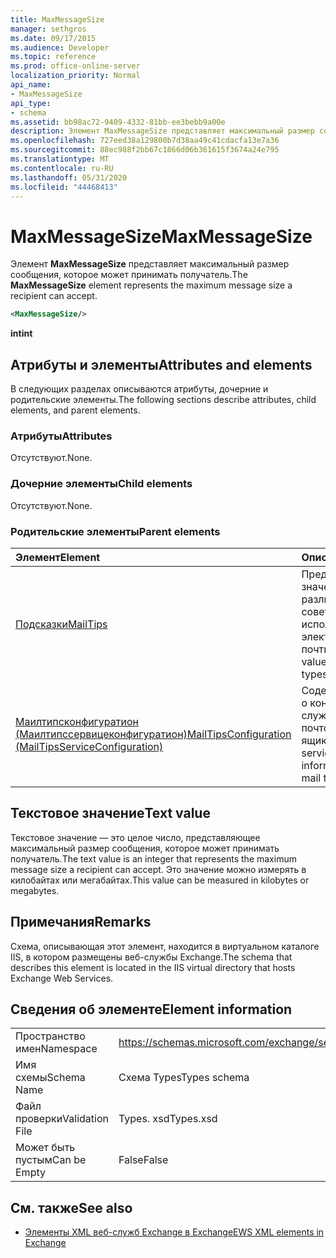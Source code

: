 ```yaml
---
title: MaxMessageSize
manager: sethgros
ms.date: 09/17/2015
ms.audience: Developer
ms.topic: reference
ms.prod: office-online-server
localization_priority: Normal
api_name:
- MaxMessageSize
api_type:
- schema
ms.assetid: bb98ac72-9409-4332-81bb-ee3bebb9a00e
description: Элемент MaxMessageSize представляет максимальный размер сообщения, которое может принимать получатель.
ms.openlocfilehash: 727eed38a129800b7d38aa49c41cdacfa13e7a36
ms.sourcegitcommit: 88ec988f2bb67c1866d06b361615f3674a24e795
ms.translationtype: MT
ms.contentlocale: ru-RU
ms.lasthandoff: 05/31/2020
ms.locfileid: "44468413"
---
```

# <a name="maxmessagesize"></a><span data-ttu-id="e14d4-103">MaxMessageSize</span><span class="sxs-lookup"><span data-stu-id="e14d4-103">MaxMessageSize</span></span>

<span data-ttu-id="e14d4-104">Элемент **MaxMessageSize** представляет максимальный размер сообщения, которое может принимать получатель.</span><span class="sxs-lookup"><span data-stu-id="e14d4-104">The **MaxMessageSize** element represents the maximum message size a recipient can accept.</span></span> 
  
```XML
<MaxMessageSize/>
```

 <span data-ttu-id="e14d4-105">**int**</span><span class="sxs-lookup"><span data-stu-id="e14d4-105">**int**</span></span>
## <a name="attributes-and-elements"></a><span data-ttu-id="e14d4-106">Атрибуты и элементы</span><span class="sxs-lookup"><span data-stu-id="e14d4-106">Attributes and elements</span></span>

<span data-ttu-id="e14d4-107">В следующих разделах описываются атрибуты, дочерние и родительские элементы.</span><span class="sxs-lookup"><span data-stu-id="e14d4-107">The following sections describe attributes, child elements, and parent elements.</span></span>
  
### <a name="attributes"></a><span data-ttu-id="e14d4-108">Атрибуты</span><span class="sxs-lookup"><span data-stu-id="e14d4-108">Attributes</span></span>

<span data-ttu-id="e14d4-109">Отсутствуют.</span><span class="sxs-lookup"><span data-stu-id="e14d4-109">None.</span></span>
  
### <a name="child-elements"></a><span data-ttu-id="e14d4-110">Дочерние элементы</span><span class="sxs-lookup"><span data-stu-id="e14d4-110">Child elements</span></span>

<span data-ttu-id="e14d4-111">Отсутствуют.</span><span class="sxs-lookup"><span data-stu-id="e14d4-111">None.</span></span>
  
### <a name="parent-elements"></a><span data-ttu-id="e14d4-112">Родительские элементы</span><span class="sxs-lookup"><span data-stu-id="e14d4-112">Parent elements</span></span>

|<span data-ttu-id="e14d4-113">**Элемент**</span><span class="sxs-lookup"><span data-stu-id="e14d4-113">**Element**</span></span>|<span data-ttu-id="e14d4-114">**Описание**</span><span class="sxs-lookup"><span data-stu-id="e14d4-114">**Description**</span></span>|
|:-----|:-----|
|[<span data-ttu-id="e14d4-115">Подсказки</span><span class="sxs-lookup"><span data-stu-id="e14d4-115">MailTips</span></span>](mailtips.md) <br/> |<span data-ttu-id="e14d4-116">Представляет значения для различных типов советов по использованию электронной почты.</span><span class="sxs-lookup"><span data-stu-id="e14d4-116">Represents values for various types of mail tips.</span></span>  <br/> |
|[<span data-ttu-id="e14d4-117">Маилтипсконфигуратион (Маилтипссервицеконфигуратион)</span><span class="sxs-lookup"><span data-stu-id="e14d4-117">MailTipsConfiguration (MailTipsServiceConfiguration)</span></span>](mailtipsconfiguration-mailtipsserviceconfiguration.md) <br/> |<span data-ttu-id="e14d4-118">Содержит сведения о конфигурации службы для советов почтового ящика.</span><span class="sxs-lookup"><span data-stu-id="e14d4-118">Contains service configuration information for the mail tips service.</span></span>  <br/> |
   
## <a name="text-value"></a><span data-ttu-id="e14d4-119">Текстовое значение</span><span class="sxs-lookup"><span data-stu-id="e14d4-119">Text value</span></span>

<span data-ttu-id="e14d4-120">Текстовое значение — это целое число, представляющее максимальный размер сообщения, которое может принимать получатель.</span><span class="sxs-lookup"><span data-stu-id="e14d4-120">The text value is an integer that represents the maximum message size a recipient can accept.</span></span> <span data-ttu-id="e14d4-121">Это значение можно измерять в килобайтах или мегабайтах.</span><span class="sxs-lookup"><span data-stu-id="e14d4-121">This value can be measured in kilobytes or megabytes.</span></span>
  
## <a name="remarks"></a><span data-ttu-id="e14d4-122">Примечания</span><span class="sxs-lookup"><span data-stu-id="e14d4-122">Remarks</span></span>

<span data-ttu-id="e14d4-123">Схема, описывающая этот элемент, находится в виртуальном каталоге IIS, в котором размещены веб-службы Exchange.</span><span class="sxs-lookup"><span data-stu-id="e14d4-123">The schema that describes this element is located in the IIS virtual directory that hosts Exchange Web Services.</span></span>
  
## <a name="element-information"></a><span data-ttu-id="e14d4-124">Сведения об элементе</span><span class="sxs-lookup"><span data-stu-id="e14d4-124">Element information</span></span>

|||
|:-----|:-----|
|<span data-ttu-id="e14d4-125">Пространство имен</span><span class="sxs-lookup"><span data-stu-id="e14d4-125">Namespace</span></span>  <br/> |https://schemas.microsoft.com/exchange/services/2006/types  <br/> |
|<span data-ttu-id="e14d4-126">Имя схемы</span><span class="sxs-lookup"><span data-stu-id="e14d4-126">Schema Name</span></span>  <br/> |<span data-ttu-id="e14d4-127">Схема Types</span><span class="sxs-lookup"><span data-stu-id="e14d4-127">Types schema</span></span>  <br/> |
|<span data-ttu-id="e14d4-128">Файл проверки</span><span class="sxs-lookup"><span data-stu-id="e14d4-128">Validation File</span></span>  <br/> |<span data-ttu-id="e14d4-129">Types. xsd</span><span class="sxs-lookup"><span data-stu-id="e14d4-129">Types.xsd</span></span>  <br/> |
|<span data-ttu-id="e14d4-130">Может быть пустым</span><span class="sxs-lookup"><span data-stu-id="e14d4-130">Can be Empty</span></span>  <br/> |<span data-ttu-id="e14d4-131">False</span><span class="sxs-lookup"><span data-stu-id="e14d4-131">False</span></span>  <br/> |
   
## <a name="see-also"></a><span data-ttu-id="e14d4-132">См. также</span><span class="sxs-lookup"><span data-stu-id="e14d4-132">See also</span></span>



- [<span data-ttu-id="e14d4-133">Элементы XML веб-служб Exchange в Exchange</span><span class="sxs-lookup"><span data-stu-id="e14d4-133">EWS XML elements in Exchange</span></span>](ews-xml-elements-in-exchange.md)

